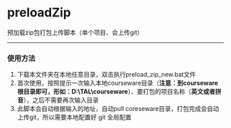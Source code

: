 # preloadZip

预加载zip包打包上传脚本（单个项目、会上传git）

---

### 使用方法
1. 下载本文件夹在本地任意目录，双击执行preload_zip_new.bat文件  
2. 首次使用，按照提示一次输入本地courseware目录（**注意：到courseware根目录即可，形如：D:\TAL\courseware**）、要打包的项目名称（**英文或者拼音**），之后不需要再次输入目录  
3. 此脚本会自动根据输入的地址，自动pull coreseware目录，打包完成会自动上传git，所以需要本地配置好 git 全局配置